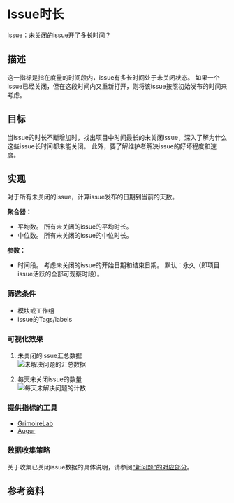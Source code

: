# Issue时长

Issue：未关闭的issue开了多长时间？

## 描述
这一指标是指在度量的时间段内，issue有多长时间处于未关闭状态。 如果一个issue已经关闭，但在这段时间内又重新打开，则将该issue按照初始发布的时间来考虑。

## 目标
当issue的时长不断增加时，找出项目中时间最长的未关闭issue，深入了解为什么这些issue长时间都未能关闭。 此外，要了解维护者解决issue的好坏程度和速度。

## 实现
对于所有未关闭的issue，计算issue发布的日期到当前的天数。

**聚合器：**
* 平均数。 所有未关闭的issue的平均时长。
* 中位数。 所有未关闭的issue的中位时长。

**参数：**
* 时间段。 考虑未关闭的issue的开始日期和结束日期。 默认：永久（即项目issue活跃的全部可观察时段）。

### 筛选条件
* 模块或工作组
* issue的Tags/labels

### 可视化效果

1. 未关闭的issue汇总数据<br /> ![未解决问题的汇总数据](images/open_issue_data.png)

2. 每天未关闭issue的数量<br /> ![每天未解决问题的计数](images/open_issue_count_timeseries.png)

### 提供指标的工具

* [GrimoireLab](https://chaoss.github.io/grimoirelab/)
* [Augur](http://augur.osshealth.io/api_docs/#api-Evolution-Open_Issue_Age_Repo_)

### 数据收集策略

关于收集已关闭issue数据的具体说明，请参阅[“新问题”的对应部分](https://github.com/chaoss/wg-evolution/blob/master/metrics/Issues_New.md#data-collection-strategies)。

## 参考资料
